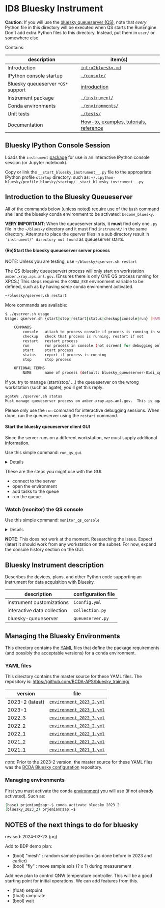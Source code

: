 # ID8 Bluesky Instrument

**Caution**:  If you will use the [bluesky queueserver (QS)](./qserver.md), note
that _every_ Python file in this directory will be executed when QS starts the
RunEngine. Don't add extra Python files to this directory.  Instead, put them in
`user/` or somewhere else.

Contains:

description | item(s)
--- | ---
Introduction | [`intro2bluesky.md`](https://bcda-aps.github.io/bluesky_training/reference/_intro2bluesky.html)
IPython console startup | [`./console/`](#bluesky-ipython-console-session)
Bluesky queueserver `*QS*` support | [introduction](#introduction-to-the-bluesky-queueserver)
Instrument package | [`./instrument/`](#bluesky-instrument-description)
Conda environments | [`./environments/`](#managing-the-bluesky-environments)
Unit tests | [`./tests/`](./tests/README.md)
Documentation | [How-to, examples, tutorials, reference](https://bcda-aps.github.io/bluesky_training)

## Bluesky IPython Console Session

Loads the `instrument` [package](https://bcda-aps.github.io/bluesky_training/instrument) for use in an interactive IPython console session (or Jupyter notebook).

Copy or link the `__start_bluesky_instrument__.py` file to the appropriate IPython profile `startup` directory, such as: `~/.ipython-bluesky/profile_bluesky/startup/__start_bluesky_instrument__.py`

## Introduction to the Bluesky Queueserver

All of the commands below (unless noted) require use of the `bash` command shell
and the bluesky conda environment to be activated: `become_bluesky`.

**VERY IMPORTANT**:  When the queueserver starts, it **must** find only one
`.py` file in the `~/bluesky` directory and it must find `instrument/` in the
same directory.  Attempts to place the qserver files in a sub directory result
in `'instrument/' directory not found` as queueserver starts.

#### (Re)Start the bluesky queueserver server process

NOTE: Unless you are testing, use `~/bluesky/qserver.sh restart`

The QS (bluesky queueserver) process will only start on workstation
`amber.xray.aps.anl.gov`.  (Ensures there is only ONE QS process running
for XPCS.)  This steps requires the `CONDA_EXE` environment variable to be
defined, such as by having *some* conda environment activated.

```bash
~/bluesky/qserver.sh restart
```

More commands are available:

```bash
$ ./qserver.sh usage
Usage: qserver.sh {start|stop|restart|status|checkup|console|run} [NAME]

    COMMANDS
        console   attach to process console if process is running in screen
        checkup   check that process is running, restart if not
        restart   restart process
        run       run process in console (not screen) for debugging only
        start     start process
        status    report if process is running
        stop      stop process

    OPTIONAL TERMS
        NAME      name of process (default: bluesky_queueserver-8idi_xpcs)
```

If you try to manage (start/stop/ ...) the queueserver on the wrong workstation
(such as agate), you'll get this reply:

```bash
agate% ./qserver.sh status
Must manage queueserver process on amber.xray.aps.anl.gov.  This is agate.xray.aps.anl.gov.
```

Please only use the `run` command for interactive debugging sessions.  When done,
run the queueserver using the `restart` command.

#### Start the bluesky queueserver client GUI

Since the server runs on a different workstation, we must supply additional
information.

Use this simple command: `run_qs_gui`

<details>

Actually, it's a bash shell alias command for this much longer command:

```bash
queue-monitor \
    --zmq-control-addr "tcp://${QS_HOST}:60615" \
    --zmq-info-addr "tcp://${QS_HOST}:60625" &
```

</details>

These are the steps you might use with the GUI:

- connect to the server
- open the environment
- add tasks to the queue
- run the queue

### Watch (monitor) the QS console

Use this simple command: `monitor_qs_console`

<details>

Actually, it's a bash shell alias command for this much longer command:

```bash
qserver-console  --zmq-info-addr "tcp://${QS_HOST}:60625"
```

</details>

**NOTE**: This does not work at the moment.  Researching the issue.  Expect
(later) it should work from any workstation on the subnet.  For now, expand the
console history section on the GUI.


## Bluesky Instrument description

Describes the devices, plans, and other Python code supporting an instrument for data acquisition with Bluesky.

description | configuration file
--- | ---
instrument customizations | `iconfig.yml`
interactive data collection | `collection.py`
bluesky-queueserver | `queueserver.py`



## Managing the Bluesky Environments

This directory contains the [YAML](https://yaml.org) files that define the
package requirements (and possibly the acceptable versions) for a conda
environment.

### YAML files

This directory contains the master source for these YAML files.
The repository is: https://github.com/BCDA-APS/bluesky_training/

version | file
--- | ---
2023-2 (latest) | [`environment_2023_2.yml`](./environment_2023_2.yml)
2023-1 | [`environment_2023_1.yml`](./environment_2023_1.yml)
2022_3 | [`environment_2022_3.yml`](./environment_2022_3.yml)
2022_2 | [`environment_2022_2.yml`](./environment_2022_2.yml)
2022_1 | [`environment_2022_1.yml`](./environment_2022_1.yml)
2021_2 | [`environment_2021_2.yml`](./environment_2021_2.yml)
2021_1 | [`environment_2021_1.yml`](./environment_2021_1.yml)

_note_: Prior to the 2023-2 version, the master source for these YAML files was the
[BCDA Bluesky
configuration](https://github.com/BCDA-APS/use_bluesky/tree/main/install)
repository.

### Managing environments

First you must activate the conda
[environment](https://bcda-aps.github.io/bluesky_training/reference/_conda_environment.html)
you will use (if not already activated). Such as:

```bash
(base) prjemian@zap:~$ conda activate bluesky_2023_2
(bluesky_2023_2) prjemian@zap:~$
```

## NOTES of the next things to do for bluesky

revised: 2024-02-23 (prj)

Add to BDP demo plan:

- (bool) "mesh" : random sample position (as done before in 2023 and earlier)
- (bool) "fly" : move sample axis (? x ?) during measurement

Add new plan to control QNW temperature controller.  This will be a good starting point for initial operations.  We can add features from this.

- (float) setpoint
- (float) ramp rate
- (bool) wait
